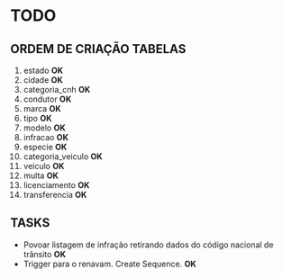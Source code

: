 # TODO

## ORDEM DE CRIAÇÃO TABELAS
1. estado __OK__
2. cidade __OK__
3. categoria_cnh __OK__
4. condutor __OK__
5. marca __OK__
6. tipo __OK__
7. modelo __OK__
8. infracao __OK__
9. especie __OK__
10. categoria_veiculo __OK__
11. veiculo __OK__
12. multa __OK__
13. licenciamento __OK__
14. transferencia __OK__

## TASKS

* Povoar listagem de infração retirando dados do código nacional de trânsito __OK__
* Trigger para o renavam. Create Sequence. __OK__

